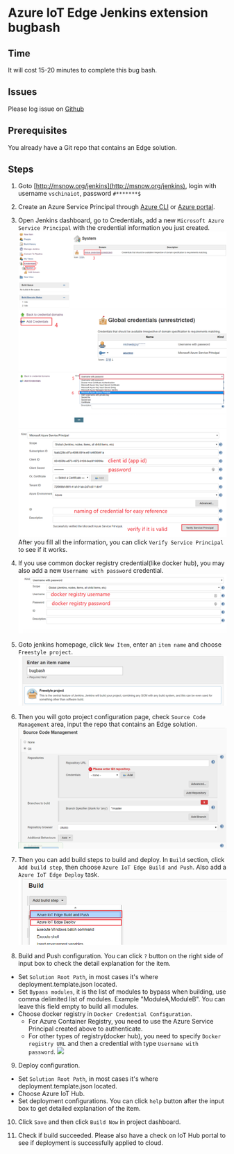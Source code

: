 # Azure IoT Edge Jenkins extension bugbash

## Time
It will cost 15-20 minutes to complete this bug bash.

## Issues
Please log issue on [Github](https://github.com/Microsoft/azure-iot-edge-jenkins-plugin/issues)

## Prerequisites
You already have a Git repo that contains an Edge solution.

## Steps
1. Goto [http://msnow.org/jenkins](http://msnow.org/jenkins), login with username `vschinaiot`, password `#*******$`

2. Create an Azure Service Principal through [Azure CLI](https://docs.microsoft.com/en-us/cli/azure/create-an-azure-service-principal-azure-cli?toc=%2fazure%2fazure-resource-manager%2ftoc.json) or [Azure portal](https://docs.microsoft.com/en-us/azure/azure-resource-manager/resource-group-create-service-principal-portal).

3. Open Jenkins dashboard, go to Credentials, add a new `Microsoft Azure Service Principal` with the credential information you just created.
![](doc/cred-azuresp.png)
![](doc/cred-azuresp2.png)
![](doc/cred-azuresp3.png)
![](doc/cred-azuresp4.png)
After you fill all the information, you can click `Verify Service Principal` to see if it works.

4. If you use common docker registry credential(like docker hub), you may also add a new `Username with password` credential.
![](doc/cred-docker.png)

5. Goto jenkins homepage, click `New Item`, enter an `item name` and choose `Freestyle project`.
![](doc/bb-create-project.png)

6. Then you will goto project configuration page, check `Source Code Management` area, input the repo that contains an Edge solution.
![](doc/bb-git.png)

7. Then you can add build steps to build and deploy. In `Build` section, click `Add build step`, then choose `Azure IoT Edge Build and Push`. Also add a `Azure IoT Edge Deploy` task.
![](doc/bb-build-step.png)

8. Build and Push configuration. You can click `?` button on the right side of input box to check the detail explanation for the item.

* Set `Solution Root Path`, in most cases it's where deployment.template.json located.
* Set `Bypass modules`, it is the list of modules to bypass when building, use comma delimited list of modules. Example "ModuleA,ModuleB". You can leave this field empty to build all modules.
* Choose docker registry in `Docker Credential Configuration`.
  * For Azure Container Registry, you need to use the Azure Service Principal created above to authenticate.
  * For other types of registry(docker hub), you need to specify `Docker registry URL` and then a credential with type `Username with password`.
![](doc/build.png)

9. Deploy configuration.
* Set `Solution Root Path`, in most cases it's where deployment.template.json located.
* Choose Azure IoT Hub.
* Set deployment configurations. You can click `help` button after the input box to get detailed explanation of the item.

10. Click `Save` and then click `Build Now` in project dashboard.

11. Check if build succeeded. Please also have a check on IoT Hub portal to see if deployment is successfully applied to cloud.